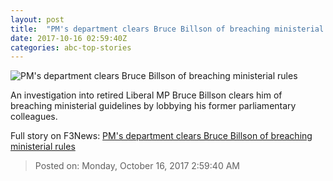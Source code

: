 ```yaml
---
layout: post
title:  "PM's department clears Bruce Billson of breaching ministerial rules"
date: 2017-10-16 02:59:40Z
categories: abc-top-stories
---
```


![PM's department clears Bruce Billson of breaching ministerial rules](http://www.abc.net.au/news/image/8785310-1x1-700x700.jpg)

An investigation into retired Liberal MP Bruce Billson clears him of breaching ministerial guidelines by lobbying his former parliamentary colleagues.


Full story on F3News: [PM's department clears Bruce Billson of breaching ministerial rules](http://www.f3nws.com/n/vfHUnE)

> Posted on: Monday, October 16, 2017 2:59:40 AM
